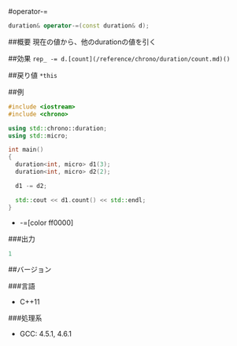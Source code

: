 #operator-=
```cpp
duration& operator-=(const duration& d);
```

##概要
現在の値から、他のdurationの値を引く

##効果
`rep_ -= d.[count](/reference/chrono/duration/count.md)()`

##戻り値
`*this`

##例
```cpp
#include <iostream>
#include <chrono>

using std::chrono::duration;
using std::micro;

int main()
{
  duration<int, micro> d1(3);
  duration<int, micro> d2(2);

  d1 -= d2;

  std::cout << d1.count() << std::endl;
}
```
* -=[color ff0000]

###出力
```cpp
1
```

##バージョン

###言語

- C++11

###処理系

- GCC: 4.5.1, 4.6.1

